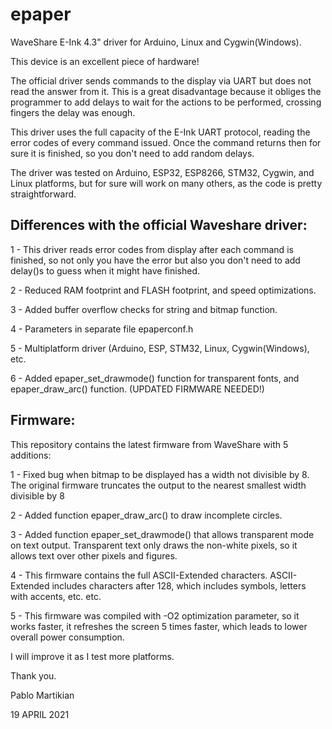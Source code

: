 # epaper
WaveShare E-Ink 4.3" driver for Arduino, Linux and Cygwin(Windows).

This device is an excellent piece of hardware!

The official driver sends commands to the display via UART but does not read the answer from it. This is a great disadvantage because it obliges the programmer to add delays to wait for the actions to be performed, crossing fingers the delay was enough.

This driver uses the full capacity of the E-Ink UART protocol, reading the error codes of every command issued. Once the command returns then for sure it is finished, so you don't need to add random delays.

The driver was tested on Arduino, ESP32, ESP8266, STM32, Cygwin, and Linux platforms, but for sure will work on many others, as the code is pretty straightforward.


Differences with the official Waveshare driver:
----------------------------------------------
1 - This driver reads error codes from display after each command is finished, so not only you have the error but also you don't need to add delay()s to guess when it might have finished.

2 - Reduced RAM footprint and FLASH footprint, and speed optimizations.

3 - Added buffer overflow checks for string and bitmap function.

4 - Parameters in separate file epaperconf.h

5 - Multiplatform driver (Arduino, ESP, STM32, Linux, Cygwin(Windows), etc.

6 - Added epaper_set_drawmode() function for transparent fonts, and epaper_draw_arc() function. (UPDATED FIRMWARE NEEDED!)


Firmware:
--------
This repository contains the latest firmware from WaveShare with 5 additions:

1 - Fixed bug when bitmap to be displayed has a width not divisible by 8. The original firmware truncates the output to the nearest smallest width divisible by 8

2 - Added function epaper_draw_arc() to draw incomplete circles.

3 - Added function epaper_set_drawmode() that allows transparent mode on text output. Transparent text only draws the non-white pixels, so it allows text over other pixels and figures.

4 - This firmware contains the full ASCII-Extended characters. ASCII-Extended includes characters after 128, which includes symbols, letters with accents, etc. etc.

5 - This firmware was compiled with -O2 optimization parameter, so it works faster, it refreshes the screen 5 times faster, which leads to lower overall power consumption.


I will improve it as I test more platforms.


Thank you.

Pablo Martikian

19 APRIL 2021
